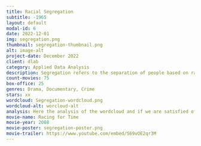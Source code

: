 ```yaml
---
title: Racial Segregation
subtitle: -1965
layout: default
modal-id: 6
date: 2022-12-01
img: segregation.png
thumbnail: segregation-thumbnail.png
alt: image-alt
project-date: December 2022
client: dlab
category: Applied Data Analysis
description: Segregation refers to the separation of people based on race, ethnicity, religion, or other social or cultural characteristics. It is a longstanding issue in many societies and has often been used as a means of discrimination and oppression. Throughout history, segregation has taken many forms, including the separation of schools, housing, and public facilities based on race. In the United States, segregation was legally enforced through the "Jim Crow" laws in the South until the Civil Rights Act of 1964 and the Voting Rights Act of 1965 were passed. Despite these efforts, segregation persists in various forms and is still a major issue in many parts of the world.
count-movies: 75
box-office: 25
genres: Drama, Documentary, Crime
stars: xx
wordcloud: Segregation-wordcloud.png
wordcloud-alt: worcloud-alt
analysis: Here the analysis of the wordcloud and if we are satisfied of the classification.
movie-name: Racing for Time
movie-year: 2008
movie-poster: segregation-poster.png
movie-trailer: https://www.youtube.com/embed/S69vOE2qr3M
---
```

